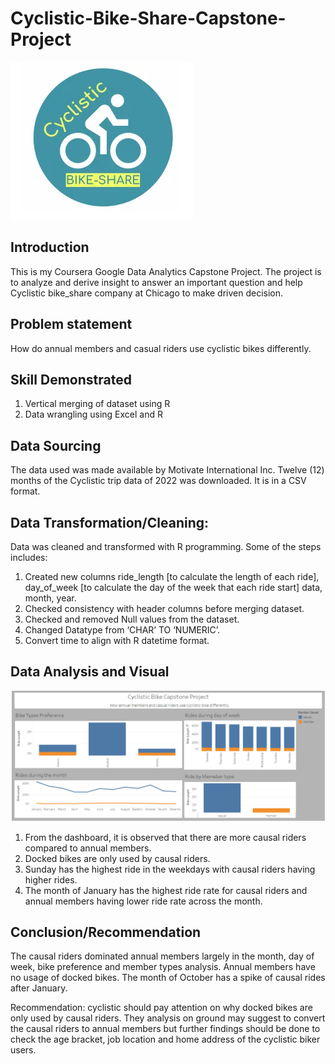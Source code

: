 # Cyclistic-Bike-Share-Capstone-Project

![](cyb.png)

## Introduction
This is my Coursera Google Data Analytics Capstone Project. The project is to analyze and derive insight to answer an important question and help Cyclistic bike_share company at Chicago to make driven decision.


## Problem statement
How do annual members and casual riders use cyclistic bikes differently.

## Skill Demonstrated
1.	Vertical merging of dataset using R
2.	Data wrangling using Excel and R

## Data Sourcing
The data used was made available by Motivate International Inc. Twelve (12) months of the Cyclistic trip data of 2022 was downloaded. It is in a CSV format.  

## Data Transformation/Cleaning:
Data was cleaned and transformed with R programming. Some of the steps includes:
1.	Created new columns ride_length [to calculate the length of each ride], day_of_week [to calculate the day of the week that each ride start] data, month, year.
2.	Checked consistency with header columns before merging dataset.
3.	Checked and removed Null values from the dataset.
4.	Changed Datatype from ‘CHAR’ TO ‘NUMERIC’.
5.	Convert time to align with R datetime format.

## Data Analysis and Visual

![](dasboard.png)

1.	From the dashboard, it is observed that there are more causal riders compared to annual members.
2.	Docked bikes are only used by causal riders.
3.	Sunday has the highest ride in the weekdays with causal riders having higher rides.
4.	The month of January has the highest ride rate for causal riders and annual members having lower ride rate across the month.

## Conclusion/Recommendation

The causal riders dominated annual members largely in the month, day of week, bike preference and member types analysis.
Annual members have no usage of docked bikes.
The month of October has a spike of causal rides after January.

Recommendation: cyclistic should pay attention on why docked bikes are only used by causal riders.
They analysis on ground may suggest to convert the causal riders to annual members but further findings should be done to check the age bracket, job location and home address of the cyclistic biker users.




